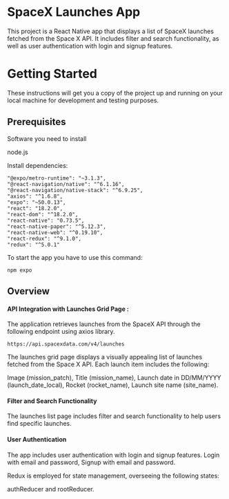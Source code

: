 
# SpaceX Launches App

This project is a React Native app that displays a list of SpaceX launches fetched from the Space X API. It includes filter and search functionality, as well as user authentication with login and signup features.

# Getting Started

These instructions will get you a copy of the project up and running on your local machine for development and testing purposes.



## Prerequisites

Software you need to install

node.js

Install dependencies:

    "@expo/metro-runtime": "~3.1.3",
    "@react-navigation/native": "^6.1.16",
    "@react-navigation/native-stack": "^6.9.25",
    "axios": "^1.6.8",
    "expo": "~50.0.13",
    "react": "18.2.0",
    "react-dom": "^18.2.0",
    "react-native": "0.73.5",
    "react-native-paper": "^5.12.3",
    "react-native-web": "^0.19.10",
    "react-redux": "^9.1.0",
    "redux": "^5.0.1"



To start the app you have to use this command:

    npm expo




## Overview


#### API Integration with Launches Grid Page   :

The application retrieves launches from the SpaceX API through the following endpoint using axios library.


    https://api.spacexdata.com/v4/launches

The launches grid page displays a visually appealing list of launches fetched from the Space X API. Each launch item includes the following:


Image (mission_patch), 
Title (mission_name), 
Launch date in DD/MM/YYYY (launch_date_local), 
Rocket (rocket_name), 
Launch site name (site_name).

#### Filter and Search Functionality
The launches list page includes filter and search functionality to help users find specific launches.

#### User Authentication
The app includes user authentication with login and signup features.
Login with email and password, Signup with email and password.

Redux is employed for state management, overseeing the following states:

authReducer and rootReducer.
